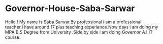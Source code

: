 # Governor-House-Saba-Sarwar
Hello ! My name is Saba Sarwar.By professional i am a professional teacher.I have around 17 plus teaching experience.Now days i am doing my MPA B.S Degree from University .Side by side i am doing Governor A.I IT course.
